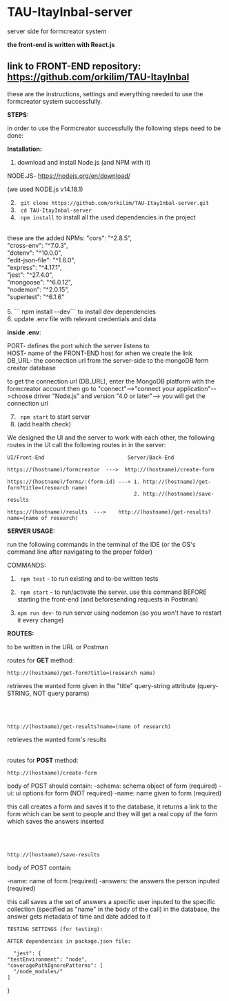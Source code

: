 # TAU-ItayInbal-server
server side for formcreator system

__the front-end is written with React.js__

## link to FRONT-END repository: https://github.com/orkilim/TAU-ItayInbal

these are the instructions, settings and everything needed to use the formcreator system successfully.

__STEPS:__

in order to use the Formcreator successfully the following steps need to be done:

__Installation:__

1. download and install Node.js (and NPM with it)

NODE.JS- https://nodejs.org/en/download/

(we used NODE.js v14.18.1)
  
2. ``` git clone https://github.com/orkilim/TAU-ItayInbal-server.git```
3. ``` cd TAU-ItayInbal-server``` <br/>
4. ``` npm install``` to install all the used dependencies in the project <br/>
<br/>
these are the added NPMs:
"cors": "^2.8.5",<br/>
    "cross-env": "^7.0.3",<br/>
    "dotenv": "^10.0.0",<br/>
    "edit-json-file": "^1.6.0",<br/>
    "express": "^4.17.1",<br/>
    "jest": "^27.4.0",<br/>
    "mongoose": "^6.0.12",<br/>
    "nodemon": "^2.0.15",<br/>
    "supertest": "^6.1.6"<br/>
<br/>
5. ``` npm install --dev``` to install dev dependencies <br/>
6. update .env file with relevant credentials and data <br/>

__inside .env__:
  
  PORT- defines the port which the server listens to <br/>
  HOST- name of the FRONT-END host for when we create the link <br/>
  DB_URL- the connection url from the server-side to the mongoDB form creator database
  
  to get the connection url (DB_URL), enter the MongoDB platform with the formcreator account
  then go to "connect"-->"connect your application"-->choose driver "Node.js" and version "4.0 or later"--> you will get the connection url

7. ``` npm start``` to start server <br/>
8. (add health check)

 
 We designed the UI and the server to work with each other, the following routes in the UI call the following routes in in the server:
```
UI/Front-End                           Server/Back-End                          

https://(hostname)/formcreator  --->  http://(hostname)/create-form

https://(hostname)/forms/:(form-id) ---> 1. http://(hostname)/get-form?title=(research name)
                                         2. http://(hostname)/save-results
                                         
https://(hostname)/results  --->    http://(hostname)/get-results?name=(name of research)
```

 
 
 
 __SERVER USAGE:__
 
 run the following commands in the terminal of the IDE (or the OS's command line after navigating to the proper folder)
 
 COMMANDS:
 
1. ``` npm test``` - to run existing and to-be written tests
 
2. ``` npm start``` - to run/activate the server. use this command BEFORE starting the front-end (and beforesending requests in Postman)

3. ```npm run dev```- to run server using nodemon (so you won't have to restart it every change)



__ROUTES:__
    
   to be written in the URL or Postman
    
  routes for __GET__ method:
  
  ```http://(hostname)/get-form?title=(research name)```
  
  retrieves the wanted form given in the "title" query-string attribute (query-STRING, NOT query params)
  
  <br/>
  <br/>
  
  ```http://(hostname)/get-results?name=(name of research)```
  
  retrieves the wanted form's results
  <br/>
<br/>

  routes for __POST__ method:
  
  ```http://(hostname)/create-form```
  
  body of POST should contain:
  -schema: schema object of form (required)
  -ui: ui options for form (NOT required)
  -name: name given to form (required)
  
  
  this call creates a form and saves it to the database, it returns a link to the form which can be sent to people and they will get a real copy of the form which saves the answers inserted
  
  
  <br/>
  <br/>
  
  ```http://(hostname)/save-results```
  
  body of POST contain:
  
  -name: name of form (required)
  -answers: the answers the person inputed (required)
  
  this call saves a the set of answers a specific user inputed to the specific collection (specified as "name" in the body of the call) in the database, the answer gets metadata of time and date added to it
  
 

    TESTING SETTINGS (for testing):
    
    AFTER dependencies in package.json file:
      
      "jest": {
    "testEnvironment": "node",
    "coveragePathIgnorePatterns": [
      "/node_modules/"
    ]
  }
  
  
 
